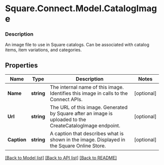 # Square.Connect.Model.CatalogImage

### Description

An image file to use in Square catalogs. Can be associated with catalog items, item variations, and categories.

## Properties

Name | Type | Description | Notes
------------ | ------------- | ------------- | -------------
**Name** | **string** | The internal name of this image. Identifies this image in calls to the Connect APIs. | [optional] 
**Url** | **string** | The URL of this image. Generated by Square after an image is uploaded to the CreateCatalogImage endpoint. | [optional] 
**Caption** | **string** | A caption that describes what is shown in the image. Displayed in the Square Online Store. | [optional] 



[[Back to Model list]](../README.md#documentation-for-models) [[Back to API list]](../README.md#documentation-for-api-endpoints) [[Back to README]](../README.md)

